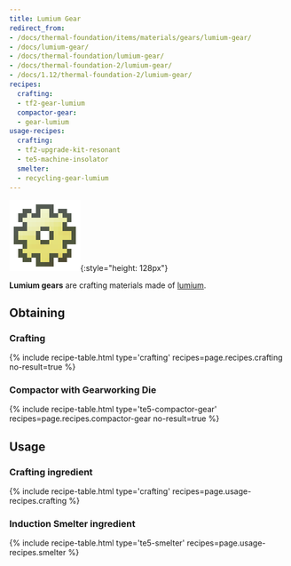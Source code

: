 ```yaml
---
title: Lumium Gear
redirect_from:
- /docs/thermal-foundation/items/materials/gears/lumium-gear/
- /docs/lumium-gear/
- /docs/thermal-foundation/lumium-gear/
- /docs/thermal-foundation-2/lumium-gear/
- /docs/1.12/thermal-foundation-2/lumium-gear/
recipes:
  crafting:
  - tf2-gear-lumium
  compactor-gear:
  - gear-lumium
usage-recipes:
  crafting:
  - tf2-upgrade-kit-resonant
  - te5-machine-insolator
  smelter:
  - recycling-gear-lumium
---
```


![Lumium gear](/assets/images/thermal-foundation-2/gear-lumium.png){:style="height: 128px"}


**Lumium gears** are crafting materials made of [lumium](/docs/1.12/thermal-foundation/lumium-ingot/).


Obtaining
---------

### Crafting
{% include recipe-table.html type='crafting' recipes=page.recipes.crafting no-result=true %}

### Compactor with Gearworking Die
{% include recipe-table.html type='te5-compactor-gear' recipes=page.recipes.compactor-gear no-result=true %}


Usage
-----

### Crafting ingredient
{% include recipe-table.html type='crafting' recipes=page.usage-recipes.crafting %}

### Induction Smelter ingredient
{% include recipe-table.html type='te5-smelter' recipes=page.usage-recipes.smelter %}
